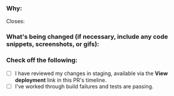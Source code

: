 <!--
Thank you for contributing to this project! You must fill out the information below before we can review this pull request. By explaining why you're making a change (or linking to an issue) and what changes you've made, we can review your pull request more quickly.
-->

### Why:

Closes: 

<!-- If there's an existing issue for your change, please link to it above.
If there's _not_ an existing issue, please open one first to make it more likely that this update will be accepted: https://github.com/zachwatkins/.github/issues/new/choose. -->

### What's being changed (if necessary, include any code snippets, screenshots, or gifs):

<!-- Let us know what you are changing. Share anything that could provide useful context. -->

### Check off the following:

- [ ] I have reviewed my changes in staging, available via the **View deployment** link in this PR's timeline.
- [ ] I've worked through build failures and tests are passing.

